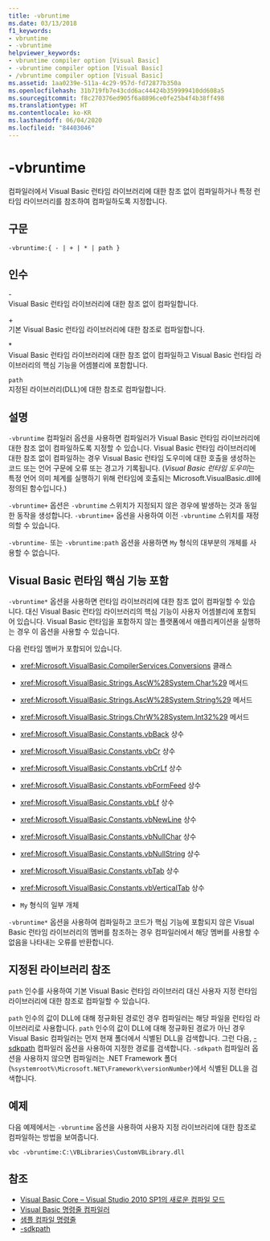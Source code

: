 ```yaml
---
title: -vbruntime
ms.date: 03/13/2018
f1_keywords:
- vbruntime
- -vbruntime
helpviewer_keywords:
- vbruntime compiler option [Visual Basic]
- -vbruntime compiler option [Visual Basic]
- /vbruntime compiler option [Visual Basic]
ms.assetid: 1aa0239e-511a-4c29-957d-fd72877b350a
ms.openlocfilehash: 31b719fb7e43cdd6ac44424b359999410dd608a5
ms.sourcegitcommit: f8c270376ed905f6a8896ce0fe25b4f4b38ff498
ms.translationtype: HT
ms.contentlocale: ko-KR
ms.lasthandoff: 06/04/2020
ms.locfileid: "84403046"
---
```

# <a name="-vbruntime"></a>-vbruntime
컴파일러에서 Visual Basic 런타임 라이브러리에 대한 참조 없이 컴파일하거나 특정 런타임 라이브러리를 참조하여 컴파일하도록 지정합니다.  
  
## <a name="syntax"></a>구문  
  
```console  
-vbruntime:{ - | + | * | path }  
```  
  
## <a name="arguments"></a>인수  
 \-  
 Visual Basic 런타임 라이브러리에 대한 참조 없이 컴파일합니다.  
  
 \+  
 기본 Visual Basic 런타임 라이브러리에 대한 참조로 컴파일합니다.  
  
 \*  
 Visual Basic 런타임 라이브러리에 대한 참조 없이 컴파일하고 Visual Basic 런타임 라이브러리의 핵심 기능을 어셈블리에 포함합니다.  
  
 `path`  
 지정된 라이브러리(DLL)에 대한 참조로 컴파일합니다.  
  
## <a name="remarks"></a>설명  
 `-vbruntime` 컴파일러 옵션을 사용하면 컴파일러가 Visual Basic 런타임 라이브러리에 대한 참조 없이 컴파일하도록 지정할 수 있습니다. Visual Basic 런타임 라이브러리에 대한 참조 없이 컴파일하는 경우 Visual Basic 런타임 도우미에 대한 호출을 생성하는 코드 또는 언어 구문에 오류 또는 경고가 기록됩니다. (*Visual Basic 런타임 도우미*는 특정 언어 의미 체계를 실행하기 위해 런타임에 호출되는 Microsoft.VisualBasic.dll에 정의된 함수입니다.)  
  
 `-vbruntime+` 옵션은 `-vbruntime` 스위치가 지정되지 않은 경우에 발생하는 것과 동일한 동작을 생성합니다. `-vbruntime+` 옵션을 사용하여 이전 `-vbruntime` 스위치를 재정의할 수 있습니다.  
  
 `-vbruntime-` 또는 `-vbruntime:path` 옵션을 사용하면 `My` 형식의 대부분의 개체를 사용할 수 없습니다.  
  
## <a name="embedding-visual-basic-runtime-core-functionality"></a>Visual Basic 런타임 핵심 기능 포함  
 `-vbruntime*` 옵션을 사용하면 런타임 라이브러리에 대한 참조 없이 컴파일할 수 있습니다. 대신 Visual Basic 런타임 라이브러리의 핵심 기능이 사용자 어셈블리에 포함되어 있습니다. Visual Basic 런타임을 포함하지 않는 플랫폼에서 애플리케이션을 실행하는 경우 이 옵션을 사용할 수 있습니다.  
  
 다음 런타임 멤버가 포함되어 있습니다.  
  
- <xref:Microsoft.VisualBasic.CompilerServices.Conversions> 클래스  
  
- <xref:Microsoft.VisualBasic.Strings.AscW%28System.Char%29> 메서드  
  
- <xref:Microsoft.VisualBasic.Strings.AscW%28System.String%29> 메서드  
  
- <xref:Microsoft.VisualBasic.Strings.ChrW%28System.Int32%29> 메서드  
  
- <xref:Microsoft.VisualBasic.Constants.vbBack> 상수  
  
- <xref:Microsoft.VisualBasic.Constants.vbCr> 상수  
  
- <xref:Microsoft.VisualBasic.Constants.vbCrLf> 상수  
  
- <xref:Microsoft.VisualBasic.Constants.vbFormFeed> 상수  
  
- <xref:Microsoft.VisualBasic.Constants.vbLf> 상수  
  
- <xref:Microsoft.VisualBasic.Constants.vbNewLine> 상수  
  
- <xref:Microsoft.VisualBasic.Constants.vbNullChar> 상수  
  
- <xref:Microsoft.VisualBasic.Constants.vbNullString> 상수  
  
- <xref:Microsoft.VisualBasic.Constants.vbTab> 상수  
  
- <xref:Microsoft.VisualBasic.Constants.vbVerticalTab> 상수  
  
- `My` 형식의 일부 개체  
  
 `-vbruntime*` 옵션을 사용하여 컴파일하고 코드가 핵심 기능에 포함되지 않은 Visual Basic 런타임 라이브러리의 멤버를 참조하는 경우 컴파일러에서 해당 멤버를 사용할 수 없음을 나타내는 오류를 반환합니다.  
  
## <a name="referencing-a-specified-library"></a>지정된 라이브러리 참조  
 `path` 인수를 사용하여 기본 Visual Basic 런타임 라이브러리 대신 사용자 지정 런타임 라이브러리에 대한 참조로 컴파일할 수 있습니다.  
  
 `path` 인수의 값이 DLL에 대해 정규화된 경로인 경우 컴파일러는 해당 파일을 런타임 라이브러리로 사용합니다. `path` 인수의 값이 DLL에 대해 정규화된 경로가 아닌 경우 Visual Basic 컴파일러는 먼저 현재 폴더에서 식별된 DLL을 검색합니다. 그런 다음, [-sdkpath](sdkpath.md) 컴파일러 옵션을 사용하여 지정한 경로를 검색합니다. `-sdkpath` 컴파일러 옵션을 사용하지 않으면 컴파일러는 .NET Framework 폴더(`%systemroot%\Microsoft.NET\Framework\versionNumber`)에서 식별된 DLL을 검색합니다.  
  
## <a name="example"></a>예제  
 다음 예제에서는 `-vbruntime` 옵션을 사용하여 사용자 지정 라이브러리에 대한 참조로 컴파일하는 방법을 보여줍니다.  
  
```console
vbc -vbruntime:C:\VBLibraries\CustomVBLibrary.dll  
```  
  
## <a name="see-also"></a>참조

- [Visual Basic Core – Visual Studio 2010 SP1의 새로운 컴파일 모드](https://devblogs.microsoft.com/vbteam/vb-core-new-compilation-mode-in-visual-studio-2010-sp1/)
- [Visual Basic 명령줄 컴파일러](index.md)
- [샘플 컴파일 명령줄](sample-compilation-command-lines.md)
- [-sdkpath](sdkpath.md)
